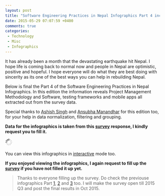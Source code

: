 ```yaml
---
layout: post
title: "Software Engineering Practices in Nepal Infographics Part 4 includes PM Methodology and Software, testing frameworks and mobile apps"
date: 2015-05-29 07:07:59 +0400
comments: true
categories: 
 - Technology
 - Misc
 - Infographics
---
```


It has already been a month that the devastating earthquake hit Nepal. I hope life is coming back to normal now and 
people in Nepal are optimistic, positive and hopeful. I hope everyone will do what they are best doing with sincerity
as its one of the best ways you can help in rebuilding Nepal.

Below is final the Part 4 of the Software Engineering Practices in Nepal Infographics. In this edition the information
reveals Project Management Methodology and Software, testing frameworks and mobile apps all extracted out from the
survey data.

Special thanks to [Ashish Singh](http://bit.ly/ashish-singh-blog) and [Ansubha Manandhar](http://bit.ly/ansu-blog) for 
this edition too, for your help in data normalization, filtering and grouping.

**Data for the infographics is taken from this [survey](http://bit.ly/nep-dev-survey) response, I kindly request you to fill it.**
<!-- more -->

<img class="center" src="/images/generic/loading.gif" data-echo="/images/sw-eng-np-infographics-part04/Software_Engineering_Nepal_Mid_2015_Part04.png" title="Software Engineering Practices in Nepal Infographics Part 4" alt="Software Engineering Practices in Nepal Infographics Part 4">

You can view this infographics in [interactive](http://bit.ly/1Fk3WxK) mode too.

**If you enjoyed viewing the infographics, I again request to fill up the [survey](http://bit.ly/nep-dev-survey) if you have not filled it up yet.**

> Thanks to everyone filling up the survey. Do check the previouse infographics Part [1](http://bit.ly/1Prq1Vf), [2](http://bit.ly/sw-eng-np-pt2) and [3](http://bit.ly/sw-eng-np-pt3) too.
> I will make the survey open till 2015 Q3 and post the final results in Oct 2015.
